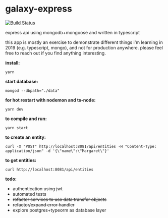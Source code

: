 # galaxy-express

[![Build Status](https://travis-ci.com/apecranium/galaxy-express.svg?branch=master)](https://travis-ci.com/apecranium/galaxy-express)

express api using mongodb+mongoose and written in typescript

this app is mostly an exercise to demonstrate different things i'm learning in 2019 (e.g. typescript, mongo), and not for production anywhere. please feel free to reach out if you find anything interesting.

**install:**
```shell
yarn
```

**start database:**
```shell
mongod --dbpath="./data"
```

**for hot restart with nodemon and ts-node:**
```shell
yarn dev
```

**to compile and run:**
```shell
yarn start
```

**to create an entity:**
```shell
curl -X "POST" http://localhost:8081/api/entities -H "Content-Type: application/json" -d '{\"name\":\"Margaret\"}'
```

**to get entities:**
```shell
curl http://localhost:8081/api/entities
```

**todo:**
- ~~authentication using jwt~~
- automated tests
- ~~refactor services to use data transfer objects~~
- ~~refactor/expand error handler~~
- explore postgres+typeorm as database layer
